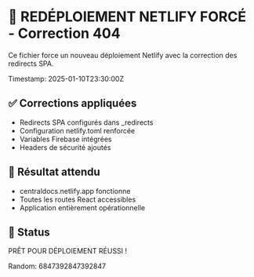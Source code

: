 # 🔄 REDÉPLOIEMENT NETLIFY FORCÉ - Correction 404

Ce fichier force un nouveau déploiement Netlify avec la correction des redirects SPA.

Timestamp: 2025-01-10T23:30:00Z

## ✅ Corrections appliquées
- Redirects SPA configurés dans _redirects
- Configuration netlify.toml renforcée
- Variables Firebase intégrées
- Headers de sécurité ajoutés

## 🎯 Résultat attendu
- centraldocs.netlify.app fonctionne
- Toutes les routes React accessibles
- Application entièrement opérationnelle

## 🚀 Status
PRÊT POUR DÉPLOIEMENT RÉUSSI !

Random: 6847392847392847